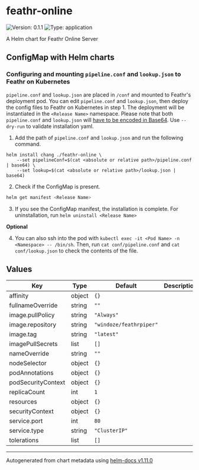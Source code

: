 # feathr-online

![Version: 0.1.1](https://img.shields.io/badge/Version-0.1.1-informational?style=flat-square) ![Type: application](https://img.shields.io/badge/Type-application-informational?style=flat-square)

A Helm chart for Feathr Online Server

## ConfigMap with Helm charts

### Configuring and mounting `pipeline.conf` and `lookup.json` to Feathr on Kubernetes

`pipeline.conf` and `lookup.json` are placed in `/conf` and mounted to Feathr's deployment pod.
You can edit `pipeline.conf` and `lookup.json`, then deploy the config files to Feathr on Kubernetes in step 1. The deployment will be instantiated in the `<Release Name>` namespace. Please note that both `pipeline.conf` and `lookup.json` will [have to be encoded in Base64](https://github.com/helm/helm/issues/4026#issuecomment-1256609433).  Use `--dry-run` to validate installation yaml. 

1. Add the path of `pipeline.conf` and `lookup.json` and run the following command.
```
helm install chang ./feathr-online \ 
    --set pipelineConf=$(cat <absolute or relative path>/pipeline.conf | base64) \
    --set lookup=$(cat <absolute or relative path>/lookup.json | base64)
```

2. Check if the ConfigMap is present.
```sh
helm get manifest <Release Name>
```

3. If you see the ConfigMap manifest, the installation is complete. For uninstallation,
run `helm uninstall <Release Name>`

**Optional**

4. You can also ssh into the pod with `kubectl exec -it <Pod Name> -n <Namespace> -- /bin/sh`. Then, run `cat conf/pipeline.conf` and `cat conf/lookup.json` to check the contents of the file.

## Values

| Key | Type | Default | Description |
|-----|------|---------|-------------|
| affinity | object | `{}` |  |
| fullnameOverride | string | `""` |  |
| image.pullPolicy | string | `"Always"` |  |
| image.repository | string | `"windoze/feathrpiper"` |  |
| image.tag | string | `"latest"` |  |
| imagePullSecrets | list | `[]` |  |
| nameOverride | string | `""` |  |
| nodeSelector | object | `{}` |  |
| podAnnotations | object | `{}` |  |
| podSecurityContext | object | `{}` |  |
| replicaCount | int | `1` |  |
| resources | object | `{}` |  |
| securityContext | object | `{}` |  |
| service.port | int | `80` |  |
| service.type | string | `"ClusterIP"` |  |
| tolerations | list | `[]` |  |
----------------------------------------------
Autogenerated from chart metadata using [helm-docs v1.11.0](https://github.com/norwoodj/helm-docs/releases/v1.11.0)
